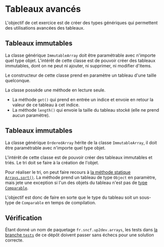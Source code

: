 # Tableaux avancés

L'objectif de cet exercice est de créer des types génériques qui permettent des utilisations avancées des tableaux.

## Tableaux immutables

La classe générique `ImmutableArray` doit être paramétrable avec n'importe quel type objet.
L'intérêt de cette classe est de pouvoir créer des tableaux immutables, dont on ne peut ni ajouter, ni supprimer, ni modifier d'items.  

Le constructeur de cette classe prend en paramètre un tableau d'une taille quelconque.

La classe possède une méthode en lecture seule.
* La méthode `get()` qui prend en entrée un indice et envoie en retour la valeur de ce tableau à cet indice.
* La méthode `length()` qui envoie la taille du tableau stocké (elle ne prend aucun paramètre).
 

## Tableaux immutables

La classe générique `OrderedArray` hérite de la classe `ImmutableArray`, il doit être paramétrable avec n'importe quel type objet.

L'intérêt de cette classe est de pouvoir créer des tableaux immutables et triés. Le tri doit se faire à la création de l'objet.

Pour réaliser le tri, on peut faire recours à [la méthode statique `Arrays.sort()`](https://docs.oracle.com/en/java/javase/17/docs/api/java.base/java/util/Arrays.html#sort(java.lang.Object%5B%5D)).
La méthode prend un tableau de type `Object` en paramètre, mais jete une exception si l'un des objets du tableau n'est pas de [type `Comparable`](https://docs.oracle.com/en/java/javase/17/docs/api/java.base/java/lang/Comparable.html).

L'objectif est donc de faire en sorte que le type du tableau soit un sous-type de `Comparable` en temps de compilation.

## Vérification

Étant donné un nom de paquetage `fr.sncf.up2dev.arrays`, les tests dans [la branche `tests`](https://github.com/sncf-up2dev/neo-arrays/tree/tests) de ce dépôt doivent passer sans échecs pour une solution correcte.